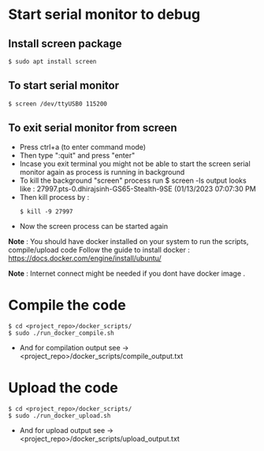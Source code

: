# Start serial monitor to debug

## Install screen package 
 ```
$ sudo apt install screen
 ```
## To start serial monitor 
 ```
$ screen /dev/ttyUSB0 115200
 ```
## To exit serial monitor from screen 

- Press ctrl+a (to enter command mode)
- Then type ":quit" and press "enter"
- Incase you exit terminal you might not be able to start the screen serial monitor again as process is running in background
- To kill the background "screen" process run $ screen -ls  output looks like : 27997.pts-0.dhirajsinh-GS65-Stealth-9SE	(01/13/2023 07:07:30 PM
- Then kill process by : 
  ```
  $ kill -9 27997
  ```
- Now the screen process can be started again


**Note** : You should have docker installed on your system to run the scripts, compile/upload code Follow the guide to install docker : https://docs.docker.com/engine/install/ubuntu/

**Note** : Internet connect might be needed if you dont have docker image .  

# Compile the code
 ```
$ cd <project_repo>/docker_scripts/
$ sudo ./run_docker_compile.sh
 ```

- And for compilation output see ->  <project_repo>/docker_scripts/compile_output.txt

# Upload the code
 ```
$ cd <project_repo>/docker_scripts/
$ sudo ./run_docker_upload.sh
 ```

- And for upload output see ->  <project_repo>/docker_scripts/upload_output.txt

